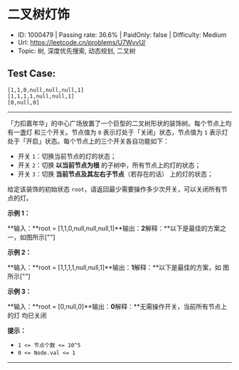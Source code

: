 # 二叉树灯饰                                                          

* ID: 1000479 | Passing rate: 36.6% | PaidOnly: false  | Difficulty: Medium 
* Url: https://leetcode.cn/problems/U7WvvU/ 
* Topic: 树, 深度优先搜索, 动态规划, 二叉树 

## Test Case:

```
[1,1,0,null,null,null,1]
[1,1,1,1,null,null,1]
[0,null,0]
```

---

「力扣嘉年华」的中心广场放置了一个巨型的二叉树形状的装饰树。每个节点上均有一盏灯
和三个开关。节点值为 `0` 表示灯处于「关闭」状态，节点值为 `1`
表示灯处于「开启」状态。每个节点上的三个开关各自功能如下：

* 开关 `1`：切换当前节点的灯的状态；
* 开关 `2`：切换 **以当前节点为根** 的子树中，所有节点上的灯的状态；
* 开关 `3`：切换 **当前节点及其左右子节点**（若存在的话） 上的灯的状态；

给定该装饰的初始状态
`root`，请返回最少需要操作多少次开关，可以关闭所有节点的灯。

**示例 1：**

**输入：**root = [1,1,0,null,null,null,1]**输出：**2**解释：**以下是最佳的方案之
一，如图所示[\"\"]

**示例 2：**

**输入：**root = [1,1,1,1,null,null,1]**输出：**1**解释：**以下是最佳的方案，如
图所示[\"\"]

**示例 3：**

**输入：**root = [0,null,0]**输出：**0**解释：**无需操作开关，当前所有节点上的灯
均已关闭

**提示：**

* `1 <= 节点个数 <= 10^5`
* `0 <= Node.val <= 1`

---